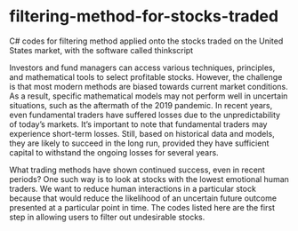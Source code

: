 # filtering-method-for-stocks-traded
C# codes for filtering method applied onto the stocks traded on the United States market, with the software called thinkscript

Investors and fund managers can access various techniques, principles, and mathematical tools to select profitable stocks. However, the challenge is that most modern methods are biased towards current market conditions. As a result, specific mathematical models may not perform well in uncertain situations, such as the aftermath of the 2019 pandemic. In recent years, even fundamental traders have suffered losses due to the unpredictability of today’s markets. It’s important to note that fundamental traders may experience short-term losses. Still, based on historical data and models, they are likely to succeed in the long run, provided they have sufficient capital to withstand the ongoing losses for several years. 

What trading methods have shown continued success, even in recent periods? One such way is to look at stocks with the lowest emotional human traders. We want to reduce human interactions in a particular stock because that would reduce the likelihood of an uncertain future outcome presented at a particular point in time. The codes listed here are the first step in allowing users to filter out undesirable stocks.
